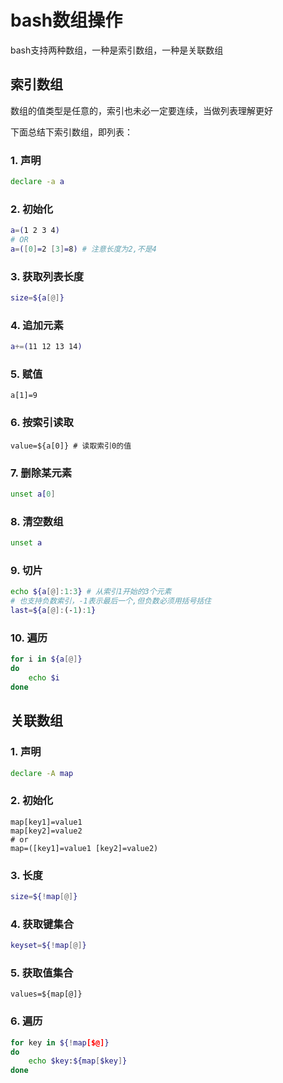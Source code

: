 # bash数组操作

bash支持两种数组，一种是索引数组，一种是关联数组

## 索引数组

数组的值类型是任意的，索引也未必一定要连续，当做列表理解更好

下面总结下索引数组，即列表：

### 1. 声明

```bash
declare -a a
```
### 2. 初始化

```bash
a=(1 2 3 4)
# OR
a=([0]=2 [3]=8) # 注意长度为2,不是4
```
### 3. 获取列表长度

```bash
size=${a[@]}
```
### 4. 追加元素
```bash
a+=(11 12 13 14)
```
### 5. 赋值
```
a[1]=9
```
### 6. 按索引读取
```
value=${a[0]} # 读取索引0的值
```
### 7. 删除某元素
```bash
unset a[0]
```
### 8. 清空数组
```bash
unset a
```
### 9. 切片
```bash
echo ${a[@]:1:3} # 从索引1开始的3个元素
# 也支持负数索引，-1表示最后一个,但负数必须用括号括住
last=${a[@]:(-1):1}
```
### 10. 遍历
```bash
for i in ${a[@]}
do
	echo $i
done
```
## 关联数组

### 1. 声明
```bash
declare -A map
```
### 2. 初始化
```
map[key1]=value1
map[key2]=value2
# or
map=([key1]=value1 [key2]=value2)
```
### 3. 长度
```bash
size=${!map[@]}
```
### 4. 获取键集合
```bash
keyset=${!map[@]}
```
### 5. 获取值集合
```
values=${map[@]}
```
### 6. 遍历
```bash
for key in ${!map[$@]}
do
	echo $key:${map[$key]}
done
